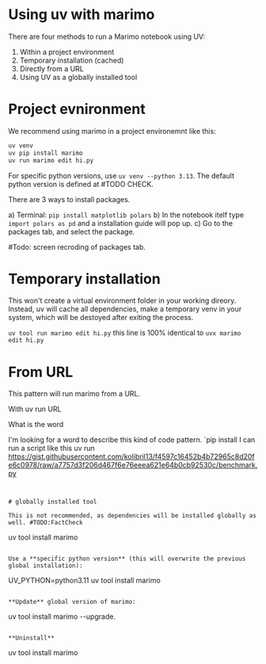
# Using uv with marimo

There are four methods to run a Marimo notebook using UV:
1.	Within a project environment
2.	Temporary installation (cached)
3.	Directly from a URL
4.	Using UV as a globally installed tool


# Project evnironment

We recommend using marimo in a project environemnt like this:
```py
uv venv
uv pip install marimo
uv run marimo edit hi.py
```

For specific python versions, use `uv venv --python 3.13`.
The default python version is defined at #TODO CHECK.

There are 3 ways to install packages.

a) Terminal: `pip install matplotlib polars`
b) In the notebook itelf type `import polars as pd` and a installation guide will pop up.
c) Go to the packages tab, and select the package.

#Todo: screen recroding of packages tab.

# Temporary installation
This won't create a virtual environment folder in your working direory. 
Instead, uv will cache all dependencies, make a temporary venv in your system, which will be destoyed after exiting the process.

`
uv tool run marimo edit hi.py
`
this line is 100% identical to 
`
uvx marimo edit hi.py
`



# From URL

This pattern will run marimo from a URL.


With uv run URL

What is the word 

I'm looking for a word to describe this kind of code pattern.
`pip install 
I can run a script like this
uv run https://gist.githubusercontent.com/kolibril13/f4597c16452b4b72965c8d20fe6c0978/raw/a7757d3f206d467f6e76eeea621e64b0cb92530c/benchmark.py
``` 


# globally installed tool

This is not recommended, as dependencies will be installed globally as well. #TODO:FactCheck

```
uv tool install marimo
```

Use a **specific python version** (this will overwrite the previous global installation):

```
UV_PYTHON=python3.11 uv tool install marimo 
```

**Update** global version of marimo:
```
uv tool install marimo --upgrade.
```

**Uninstall**
```
uv tool install marimo
```